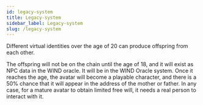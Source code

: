 ```yaml
---
id: legacy-system
title: Legacy-system
sidebar_label: Legacy-system
slug: /legacy-system
---
```


Different virtual identities over the age of 20 can produce offspring from each other.

The offspring will not be on the chain until the age of 18, and it will exist as NPC data in the WIND oracle. It will be in the WIND Oracle system. Once it reaches the age, the avatar will become a playable character, and there is a 50% chance that it will appear in the address of the mother or father. In any case, for a mature avatar to obtain limited free will, it needs a real person to interact with it.